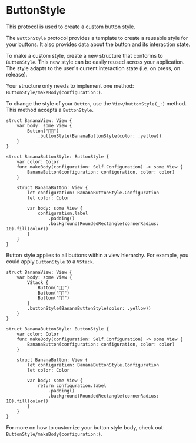 # ButtonStyle

This protocol is used to create a custom button style.

The `ButtonStyle` protocol provides a template to create a reusable style for your buttons. It also provides data about the button and its interaction state.

To make a custom style, create a new structure that conforms to `ButtonStyle`. This new style can be easily reused across your application. The style adapts to the user's current interaction state (i.e. on press, on release).

Your structure only needs to implement one method: `ButtonStyle/makeBody(configuration:)`.

To change the style of your `Button`, use the `View/buttonStyle(_:)` method. This method accepts a `ButtonStyle`.

```
struct BananaView: View {
    var body: some View {
        Button("🍌🍌")
            .buttonStyle(BananaButtonStyle(color: .yellow))
    }
}

struct BananaButtonStyle: ButtonStyle {
    var color: Color
    func makeBody(configuration: Self.Configuration) -> some View {
        BananaButton(configuration: configuration, color: color)
    }
    
    struct BananaButton: View {
        let configuration: BananaButtonStyle.Configuration
        let color: Color
        
        var body: some View {
            configuration.label
                .padding()
                .background(RoundedRectangle(cornerRadius: 10).fill(color))
        }
    }
}
```

Button style applies to all buttons within a view hierarchy. For example, you could apply `ButtonStyle` to a `VStack`. 

```
struct BananaView: View {
    var body: some View {
        VStack {
            Button("🍌🍌")
            Button("🍎🍎")
            Button("🍑🍑")
        }
        .buttonStyle(BananaButtonStyle(color: .yellow))
    }
}

struct BananaButtonStyle: ButtonStyle {
    var color: Color
    func makeBody(configuration: Self.Configuration) -> some View {
        BananaButton(configuration: configuration, color: color)
    }
    
    struct BananaButton: View {
        let configuration: BananaButtonStyle.Configuration
        let color: Color
        
        var body: some View {
            return configuration.label
                .padding()
                .background(RoundedRectangle(cornerRadius: 10).fill(color))
        }
    }
}
```

For more on how to customize your button style body, check out `ButtonStyle/makeBody(configuration:)`.
